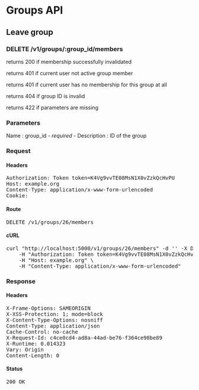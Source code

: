 # Groups API

## Leave group

### DELETE /v1/groups/:group_id/members

returns 200 if membership successfully invalidated

returns 401 if current user not active group member

returns 401 if current user has no membership for this group at all

returns 404 if group ID is invalid

returns 422 if parameters are missing

### Parameters

Name : group_id *- required -*
Description : ID of the group

### Request

#### Headers

<pre>Authorization: Token token=K4Vg9vvTE08MsN1X0vZzkQcHvPU
Host: example.org
Content-Type: application/x-www-form-urlencoded
Cookie: </pre>

#### Route

<pre>DELETE /v1/groups/26/members</pre>

#### cURL

<pre class="request">curl &quot;http://localhost:5000/v1/groups/26/members&quot; -d &#39;&#39; -X DELETE \
	-H &quot;Authorization: Token token=K4Vg9vvTE08MsN1X0vZzkQcHvPU&quot; \
	-H &quot;Host: example.org&quot; \
	-H &quot;Content-Type: application/x-www-form-urlencoded&quot;</pre>

### Response

#### Headers

<pre>X-Frame-Options: SAMEORIGIN
X-XSS-Protection: 1; mode=block
X-Content-Type-Options: nosniff
Content-Type: application/json
Cache-Control: no-cache
X-Request-Id: c4ce0cd4-ad8a-44ad-be76-f364ce98be89
X-Runtime: 0.014323
Vary: Origin
Content-Length: 0</pre>

#### Status

<pre>200 OK</pre>

